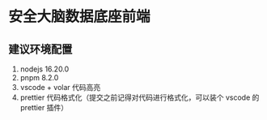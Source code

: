 # 安全大脑数据底座前端

## 建议环境配置

1. nodejs 16.20.0
2. pnpm 8.2.0
3. vscode + volar 代码高亮
4. prettier 代码格式化（提交之前记得对代码进行格式化，可以装个 vscode 的 prettier 插件）

